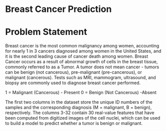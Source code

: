 # Breast Cancer Prediction
# Problem Statement
Breast cancer is the most common malignancy among women, accounting for nearly 1 in 3 cancers diagnosed among women in the United States, and it is the second leading cause of cancer death among women. Breast Cancer occurs as a result of abnormal growth of cells in the breast tissue, commonly referred to as a Tumor. A tumor does not mean cancer - tumors can be benign (not cancerous), pre-malignant (pre-cancerous), or malignant (cancerous). Tests such as MRI, mammogram, ultrasound, and biopsy are commonly used to diagnose breast cancer performed.

1 = Malignant (Cancerous) - Present
0 = Benign (Not Cancerous) -Absent

The first two columns in the dataset store the unique ID numbers of the samples and the corresponding diagnosis (M = malignant, B = benign), respectively.
The columns 3-32 contain 30 real-value features that have been computed from digitized images of the cell nuclei, which can be used to build a model to predict whether a tumor is benign or malignant.
